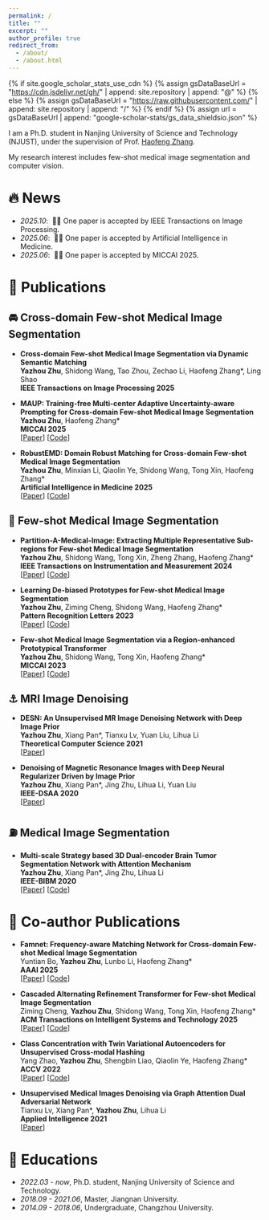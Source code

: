 ```yaml
---
permalink: /
title: ""
excerpt: ""
author_profile: true
redirect_from: 
  - /about/
  - /about.html
---
```


{% if site.google_scholar_stats_use_cdn %}
{% assign gsDataBaseUrl = "https://cdn.jsdelivr.net/gh/" | append: site.repository | append: "@" %}
{% else %}
{% assign gsDataBaseUrl = "https://raw.githubusercontent.com/" | append: site.repository | append: "/" %}
{% endif %}
{% assign url = gsDataBaseUrl | append: "google-scholar-stats/gs_data_shieldsio.json" %}

<span class='anchor' id='about-me'></span>

I am a Ph.D. student in Nanjing University of Science and Technology (NJUST), under the supervision of Prof. [Haofeng Zhang](https://scholar.google.com/citations?user=BRFfdhcAAAAJ&hl=en&oi=ao). 

My research interest includes few-shot medical image segmentation and computer vision. 



# 🔥 News
- *2025.10*: &nbsp;🎉🎉 One paper is accepted by IEEE Transactions on Image Processing.
- *2025.06*: &nbsp;🎉🎉 One paper is accepted by Artificial Intelligence in Medicine.
- *2025.06*: &nbsp;🎉🎉 One paper is accepted by MICCAI 2025. 

# 📝 Publications

## 🚘 Cross-domain Few-shot Medical Image Segmentation

- **Cross-domain Few-shot Medical Image Segmentation via Dynamic Semantic Matching**
  <br>
  **Yazhou Zhu**, Shidong Wang, Tao Zhou, Zechao Li, Haofeng Zhang*, Ling Shao
  <br>
  **IEEE Transactions on Image Processing 2025**

- **MAUP: Training-free Multi-center Adaptive Uncertainty-aware Prompting for Cross-domain Few-shot Medical Image Segmentation**
  <br>
  **Yazhou Zhu**, Haofeng Zhang*
  <br>
  **MICCAI 2025**
  <br>
  [[Paper](https://arxiv.org/abs/2508.03511)] [[Code](https://github.com/YazhouZhu19/MAUP)]

- **RobustEMD: Domain Robust Matching for Cross-domain Few-shot Medical Image Segmentation**
  <br>
  **Yazhou Zhu**, Minxian Li, Qiaolin Ye, Shidong Wang, Tong Xin, Haofeng Zhang*
  <br>
  **Artificial Intelligence in Medicine 2025**
  <br>
  [[Paper](https://www.sciencedirect.com/science/article/abs/pii/S0933365725001320)] [[Code](https://github.com/YazhouZhu19/RobustEMD)]


## 🚖 Few-shot Medical Image Segmentation

- **Partition-A-Medical-Image: Extracting Multiple Representative Sub-regions for Few-shot Medical Image Segmentation**
  <br>
  **Yazhou Zhu**, Shidong Wang, Tong Xin, Zheng Zhang, Haofeng Zhang*
  <br>
  **IEEE Transactions on Instrumentation and Measurement 2024**
  <br>
  [[Paper](https://ieeexplore.ieee.org/abstract/document/10478981/)] [[Code](https://github.com/YazhouZhu19/Partition-A-Medical-Image)]

- **Learning De-biased Prototypes for Few-shot Medical Image Segmentation**
  <br>
  **Yazhou Zhu**, Ziming Cheng, Shidong Wang, Haofeng Zhang*
  <br>
  **Pattern Recognition Letters 2023**
  <br>
  [[Paper](https://www.sciencedirect.com/science/article/abs/pii/S0167865524001417)] [[Code](https://github.com/YazhouZhu19/DMAP)]

- **Few-shot Medical Image Segmentation via a Region-enhanced Prototypical Transformer**
  <br>
  **Yazhou Zhu**, Shidong Wang, Tong Xin, Haofeng Zhang*
  <br>
  **MICCAI 2023**
  <br>
  [[Paper](https://link.springer.com/chapter/10.1007/978-3-031-43901-8_26)] [[Code](https://github.com/YazhouZhu19/RPT)]

## ⚓️ MRI Image Denoising

- **DESN: An Unsupervised MR Image Denoising Network with Deep Image Prior**
  <br>
  **Yazhou Zhu**, Xiang Pan*, Tianxu Lv, Yuan Liu, Lihua Li
  <br>
  **Theoretical Computer Science 2021**
  <br>
  [[Paper](https://www.sciencedirect.com/science/article/pii/S0304397521003522)]

- **Denoising of Magnetic Resonance Images with Deep Neural Regularizer Driven by Image Prior**
  <br>
  **Yazhou Zhu**, Xiang Pan*, Jing Zhu, Lihua Li, Yuan Liu
  <br>
  **IEEE-DSAA 2020**
  <br>
  [[Paper](https://drive.google.com/file/d/1Sg9mUTG0lJuRpfBl1KT2lp742E9HwPUN/view)]

## ⛽️ Medical Image Segmentation

- **Multi-scale Strategy based 3D Dual-encoder Brain Tumor Segmentation Network with Attention Mechanism**
  <br>
  **Yazhou Zhu**, Xiang Pan*, Jing Zhu, Lihua Li
  <br>
  **IEEE-BIBM 2020**
  <br>
  [[Paper](https://ieeexplore.ieee.org/document/9313089)] [[Code](https://github.com/YazhouZhu19/3D-Dual-Encoder)]


# 👻 Co-author Publications

- **Famnet: Frequency-aware Matching Network for Cross-domain Few-shot Medical Image Segmentation**
  <br>
  Yuntian Bo, **Yazhou Zhu**, Lunbo Li, Haofeng Zhang*
  <br>
  **AAAI 2025**
  <br>
  [[Paper](https://arxiv.org/abs/2412.09319)] [[Code](https://github.com/primebo1/FAMNet)]

- **Cascaded Alternating Refinement Transformer for Few-shot Medical Image Segmentation**
  <br>
  Ziming Cheng, **Yazhou Zhu**, Shidong Wang, Tong Xin, Haofeng Zhang*
  <br>
  **ACM Transactions on Intelligent Systems and Technology 2025**
  <br>
  [[Paper](https://dl.acm.org/doi/abs/10.1145/3709145)] [[Code](https://github.com/zmcheng9/CART)]

- **Class Concentration with Twin Variational Autoencoders for Unsupervised Cross-modal Hashing**
  <br>
  Yang Zhao, **Yazhou Zhu**, Shengbin Liao, Qiaolin Ye, Haofeng Zhang*
  <br>
  **ACCV 2022**
  <br>
  [[Paper](https://openaccess.thecvf.com/content/ACCV2022/html/Zhao_Class_Concentration_with_Twin_Variational_Autoencoders_for_Unsupervised_Cross-modal_Hashing_ACCV_2022_paper.html)] [[Code](https://github.com/theusernamealreadyexists/CCTV)]

- **Unsupervised Medical Images Denoising via Graph Attention Dual Adversarial Network**
  <br>
  Tianxu Lv, Xiang Pan*, **Yazhou Zhu**, Lihua Li
  <br>
  **Applied Intelligence 2021**
  <br>
  [[Paper](https://link.springer.com/article/10.1007/s10489-020-02016-4)]

  


# 📖 Educations
- *2022.03 - now*, Ph.D. student, Nanjing University of Science and Technology.
- *2018.09 - 2021.06*, Master, Jiangnan University. 
- *2014.09 - 2018.06*, Undergraduate, Changzhou University. 

